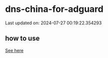 # dns-china-for-adguard

Last updated on: 2024-07-27 00:19:22.354293

## how to use

[See here](https://github.com/AdguardTeam/AdGuardHome/wiki/Configuration#upstreams-from-file)